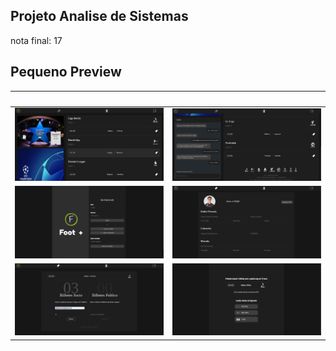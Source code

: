 ## Projeto Analise de Sistemas 
nota final: 17

## Pequeno Preview
‎                 |  ‎ 
:-----------------------:|:-------------------------:
![](imagens/Foot+.png)   |  ![](imagens/Foot++.png)
![](imagens/Foot+1.png)  |  ![](imagens/Foot++1.png)
![](imagens/Foot+2.png)  |  ![](imagens/Foot++2.png)
